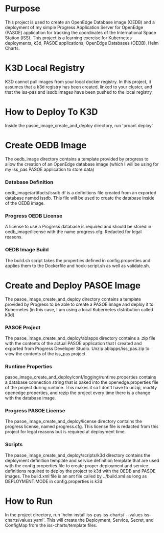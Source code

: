 # Purpose
This project is used to create an OpenEdge Database image (OEDB) and a deployment of my simple Progress Application Server for OpenEdge (PASOE) application for tracking the coordinates of the International Space Station (ISS). This project is a learning exercise for Kubernetes deployments, k3d, PASOE applications, OpenEdge Databases (OEDB), Helm Charts.


# K3D Local Registry
K3D cannot pull images from your local docker registry. In this project, it assumes that a k3d registry has been created, linked to your cluster, and that the iss-pas and issdb images have been pushed to the local registry


# How to Deploy To K3D
Inside the pasoe_image_create_and_deploy directory, run 'proant deploy'




# Create OEDB Image
The oedb_image directory contains a template provided by progress to allow the creation of an OpenEdge database image (which I will be using for my iss_pas PASOE application to store data)

### Database Definition
oedb_image/artifacts/issdb.df is a definitions file created from an exported database named issdb. This file will be used to create the database inside of the OEDB image.

### Progress OEDB License
A license to use a Progress database is required and should be stored in oedb_image/license with the name progress.cfg. Redacted for legal reasons.

### OEDB Image Build
The build.sh script takes the properties defined in config.properties and applies them to the Dockerfile and hook-script.sh as well as validate.sh.




# Create and Deploy PASOE Image
The pasoe_image_create_and_deploy directory contains a template provided by Progress to be able to create a PASOE image and deploy it to Kubernetes (in this case, I am using a local Kubernetes distribution called k3d)

### PASOE Project
The pasoe_image_create_and_deploy/ablapps directory contains a .zip file with the contents of the actual PASOE application that I created and exported from Progress Developer Studio. Unzip ablapps/iss_pas.zip to view the contents of the iss_pas project.

### Runtime Properties
pasoe_image_create_and_deploy/conf/logging/runtime.properties contains a database connection string that is baked into the openedge.properties file of the project during runtime. This makes it so I don't have to unzip, modify openedge.properties, and rezip the project every time there is a change with the database image.

### Progress PASOE License
The pasoe_image_create_and_deploy/license directory contains the progress license, named progress.cfg. This license file is redacted from this project for legal reasons but is required at deployment time.

### Scripts
The pasoe_image_create_and_deploy/scripts/k3d directory contains the deployment definition template and service definition template that are used with the config.properties file to create proper deployment and service definitions required to deploy the project to k3d with the OEDB and PASOE images. The build.xml file is an ant file called by ../build.xml as long as DEPLOYMENT.MODE in config.properties is k3d


# How to Run
In the project directory, run 'helm install iss-pas iss-charts/ --values iss-charts/values.yaml'. This will create the Deployment, Service, Secret, and ConfigMap from the iss-charts/template files.
